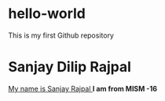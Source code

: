 # hello-world
This is my first Github repository
<h1> Sanjay Dilip Rajpal </h1>
<u> My name is Sanjay Rajpal </u>
<b> I am from MISM -16 </b>
